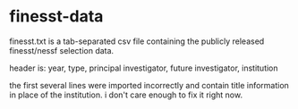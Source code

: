 # finesst-data

finesst.txt is a tab-separated csv file containing the publicly released finesst/nessf selection data.

header is: year, type, principal investigator, future investigator, institution

the first several lines were imported incorrectly and contain title information in place of the institution. i don't care enough to fix it right now.
